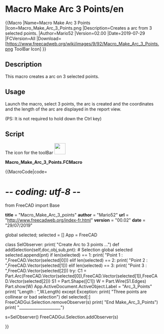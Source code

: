# Macro Make Arc 3 Points/en

 {{Macro
|Name=Macro Make Arc 3 Points
|Icon=Macro_Make_Arc_3_Points.png
|Description=Creates a arc from 3 selected points.
|Author=Mario52
|Version=02.00
|Date=2019-07-29
|FCVersion=All
|Download=[https://www.freecadweb.org/wiki/images/9/92/Macro_Make_Arc_3_Points.png ToolBar Icon]
}}

## Description

This macro creates a arc on 3 selected points.

## Usage

Launch the macro, select 3 points, the arc is created and the coordinates and the length of the arc are displayed in the report view.

(PS: It is not required to hold down the Ctrl key)

## Script

The icon for the toolBar <img alt="" src=images/Macro_Make_Arc_3_Points.png  style="width:36px;">

**Macro\_Make\_Arc\_3\_Points.FCMacro**


{{MacroCode|code=
# -*- coding: utf-8 -*-
from FreeCAD import Base

__title__   = "Macro_Make_Arc_3_points"
__author__  = "Mario52"
__url__     = "http://www.freecadweb.org/index-fr.html"
__version__ = "00.02"
__date__    = "29/07/2019"

global selected; selected = []
App = FreeCAD

class SelObserver:
    print( "Create Arc to 3 points ...")
    def addSelection(self,doc,obj,sub,pnt):  # Selection 
        global selected
        selected.append(pnt)
        if len(selected) == 1:
            print( "Point 1 : ",FreeCAD.Vector(selected[0]))
        elif len(selected) == 2:
            print( "Point 2 : ",FreeCAD.Vector(selected[1]))
        elif len(selected) == 3:
            print( "Point 3 : ",FreeCAD.Vector(selected[2]))
            try:
                C1 = Part.Arc(FreeCAD.Vector(selected[0]),FreeCAD.Vector(selected[1]),FreeCAD.Vector(selected[2]))
                S1 = Part.Shape([C1])
                W = Part.Wire(S1.Edges)
                Part.show(W)
                App.ActiveDocument.ActiveObject.Label   = "Arc_3_Points"
                print( "Length  : ",W.Length)
            except Exception:
                print( "Three points are collinear or bad selection")
            del selected[:]
            FreeCADGui.Selection.removeObserver(s)
            print( "End Make_Arc_3_Points")
            print( "_____________________")

s=SelObserver()
FreeCADGui.Selection.addObserver(s)


}}

